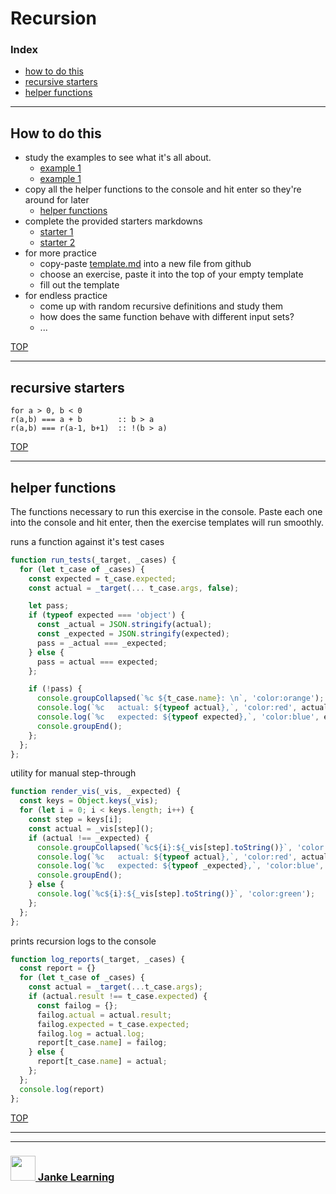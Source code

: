 # Recursion

### Index
* [how to do this](#how-to-do-this)
* [recursive starters](#recursive-starters)
* [helper functions](#helper-functions)

---

## How to do this

* study the examples to see what it's all about.
    * [example 1](./example-1.md)
    * [example 1](./example-1.md)
* copy all the helper functions to the console and hit enter so they're around for later
    * [helper functions](#helper-functions)
* complete the provided starters markdowns
    * [starter 1](#starter-1)
    * [starter 2](#starter-2)
* for more practice
    * copy-paste [template.md](./template.md) into a new file from github
    * choose an exercise, paste it into the top of your empty template
    * fill out the template
* for endless practice
    * come up with random recursive definitions and study them
    * how does the same function behave with different input sets?
    * ...

[TOP](#recursion)

---

## recursive starters



```
for a > 0, b < 0
r(a,b) === a + b        :: b > a
r(a,b) === r(a-1, b+1)  :: !(b > a)
```

[TOP](#recursion)

---


## helper functions

The functions necessary to run this exercise in the console.  Paste each one into the console and hit enter, then the exercise templates will run smoothly.


runs a function against it's test cases
```js
function run_tests(_target, _cases) {
  for (let t_case of _cases) {
    const expected = t_case.expected;
    const actual = _target(... t_case.args, false);

    let pass;
    if (typeof expected === 'object') {
      const _actual = JSON.stringify(actual);
      const _expected = JSON.stringify(expected);
      pass = _actual === _expected;
    } else {
      pass = actual === expected;
    };

    if (!pass) {
      console.groupCollapsed(`%c ${t_case.name}: \n`, 'color:orange');
      console.log(`%c   actual: ${typeof actual},`, 'color:red', actual);
      console.log(`%c   expected: ${typeof expected},`, 'color:blue', expected);
      console.groupEnd();
    };
  };
};
```

utility for manual step-through
```js
function render_vis(_vis, _expected) {
  const keys = Object.keys(_vis);
  for (let i = 0; i < keys.length; i++) {
    const step = keys[i];
    const actual = _vis[step]();
    if (actual !== _expected) {
      console.groupCollapsed(`%c${i}:${_vis[step].toString()}`, 'color:orange');
      console.log(`%c   actual: ${typeof actual},`, 'color:red', actual);
      console.log(`%c   expected: ${typeof _expected},`, 'color:blue', _expected);
      console.groupEnd();
    } else {
      console.log(`%c${i}:${_vis[step].toString()}`, 'color:green');
    };
  };
};
```

prints recursion logs to the console
```js
function log_reports(_target, _cases) {
  const report = {}
  for (let t_case of _cases) {
    const actual = _target(...t_case.args);
    if (actual.result !== t_case.expected) {
      const failog = {};
      failog.actual = actual.result;
      failog.expected = t_case.expected;
      failog.log = actual.log;
      report[t_case.name] = failog;
    } else {
      report[t_case.name] = actual;
    };
  };
  console.log(report)
};
```

[TOP](#recursion)
___
___
### <a href="http://janke-learning.org" target="_blank"><img src="https://user-images.githubusercontent.com/18554853/50098409-22575780-021c-11e9-99e1-962787adaded.png" width="40" height="40"></img> Janke Learning</a>
